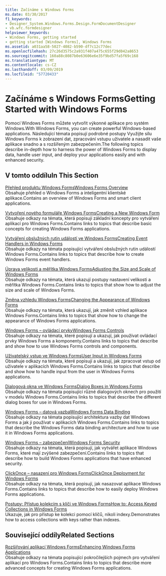 ```yaml
---
title: Začínáme s Windows Forms
ms.date: 03/30/2017
f1_keywords:
- Designer_System.Windows.Forms.Design.FormDocumentDesigner
- vb.wfc.formdesigner
helpviewer_keywords:
- Windows Forms, getting started
- getting started [Windows Forms], Windows Forms
ms.assetid: a031aa58-5027-4082-b590-df7c12c77dec
ms.openlocfilehash: 27c26d3575c2a931f407a475c655f29d042a8653
ms.sourcegitcommit: 160a88c8087b0e63606e6e35f9bd57fa5f69c168
ms.translationtype: MT
ms.contentlocale: cs-CZ
ms.lasthandoff: 03/09/2019
ms.locfileid: "57720433"
---
```

# <a name="getting-started-with-windows-forms"></a><span data-ttu-id="d7c5a-102">Začínáme s Windows Forms</span><span class="sxs-lookup"><span data-stu-id="d7c5a-102">Getting Started with Windows Forms</span></span>
<span data-ttu-id="d7c5a-103">Pomocí Windows Forms můžete vytvořit výkonné aplikace pro systém Windows.</span><span class="sxs-lookup"><span data-stu-id="d7c5a-103">With Windows Forms, you can create powerful Windows-based applications.</span></span> <span data-ttu-id="d7c5a-104">Následující témata popisují podrobné postupy Využijte sílu Windows Forms k zobrazení dat, zpracování vstupu uživatele a nasadit vaše aplikace snadno a s rozšířeným zabezpečením.</span><span class="sxs-lookup"><span data-stu-id="d7c5a-104">The following topics describe in-depth how to harness the power of Windows Forms to display data, handle user input, and deploy your applications easily and with enhanced security.</span></span>  
  
## <a name="in-this-section"></a><span data-ttu-id="d7c5a-105">V tomto oddílu</span><span class="sxs-lookup"><span data-stu-id="d7c5a-105">In This Section</span></span>  
 [<span data-ttu-id="d7c5a-106">Přehled produktu Windows Forms</span><span class="sxs-lookup"><span data-stu-id="d7c5a-106">Windows Forms Overview</span></span>](windows-forms-overview.md)  
 <span data-ttu-id="d7c5a-107">Obsahuje přehled o Windows Forms a inteligentní klientské aplikace.</span><span class="sxs-lookup"><span data-stu-id="d7c5a-107">Contains an overview of Windows Forms and smart client applications.</span></span>  
  
 [<span data-ttu-id="d7c5a-108">Vytvoření nového formuláře Windows Forms</span><span class="sxs-lookup"><span data-stu-id="d7c5a-108">Creating a New Windows Form</span></span>](creating-a-new-windows-form.md)  
 <span data-ttu-id="d7c5a-109">Obsahuje odkazy na témata, která popisují základní koncepty pro vytváření aplikací pro Windows Forms.</span><span class="sxs-lookup"><span data-stu-id="d7c5a-109">Contains links to topics that describe basic concepts for creating Windows Forms applications.</span></span>  
  
 [<span data-ttu-id="d7c5a-110">Vytváření obslužných rutin událostí ve Windows Forms</span><span class="sxs-lookup"><span data-stu-id="d7c5a-110">Creating Event Handlers in Windows Forms</span></span>](creating-event-handlers-in-windows-forms.md)  
 <span data-ttu-id="d7c5a-111">Obsahuje odkazy na témata popisující vytváření obslužných rutin událostí Windows Forms.</span><span class="sxs-lookup"><span data-stu-id="d7c5a-111">Contains links to topics that describe how to create Windows Forms event handlers.</span></span>  
  
 [<span data-ttu-id="d7c5a-112">Úprava velikosti a měřítka Windows Forms</span><span class="sxs-lookup"><span data-stu-id="d7c5a-112">Adjusting the Size and Scale of Windows Forms</span></span>](adjusting-the-size-and-scale-of-windows-forms.md)  
 <span data-ttu-id="d7c5a-113">Obsahuje odkazy na témata, která ukazují postupy nastavení velikosti a měřítka Windows Forms.</span><span class="sxs-lookup"><span data-stu-id="d7c5a-113">Contains links to topics that show how to adjust the size and scale of Windows Forms.</span></span>  
  
 [<span data-ttu-id="d7c5a-114">Změna vzhledu Windows Forms</span><span class="sxs-lookup"><span data-stu-id="d7c5a-114">Changing the Appearance of Windows Forms</span></span>](changing-the-appearance-of-windows-forms.md)  
 <span data-ttu-id="d7c5a-115">Obsahuje odkazy na témata, která ukazují, jak změnit vzhled aplikace Windows Forms.</span><span class="sxs-lookup"><span data-stu-id="d7c5a-115">Contains links to topics that show how to change the appearance of Windows Forms applications.</span></span>  
  
 [<span data-ttu-id="d7c5a-116">Windows Forms – ovládací prvky</span><span class="sxs-lookup"><span data-stu-id="d7c5a-116">Windows Forms Controls</span></span>](./controls/index.md)  
 <span data-ttu-id="d7c5a-117">Obsahuje odkazy na témata, které popisují a ukazují, jak používat ovládací prvky Windows Forms a komponenty.</span><span class="sxs-lookup"><span data-stu-id="d7c5a-117">Contains links to topics that describe and show how to use Windows Forms controls and components.</span></span>  
  
 [<span data-ttu-id="d7c5a-118">Uživatelský vstup ve Windows Forms</span><span class="sxs-lookup"><span data-stu-id="d7c5a-118">User Input in Windows Forms</span></span>](user-input-in-windows-forms.md)  
 <span data-ttu-id="d7c5a-119">Obsahuje odkazy na témata, které popisují a ukazují, jak zpracovat vstup od uživatele v aplikacích Windows Forms.</span><span class="sxs-lookup"><span data-stu-id="d7c5a-119">Contains links to topics that describe and show how to handle input from the user in Windows Forms applications.</span></span>  
  
 [<span data-ttu-id="d7c5a-120">Dialogová okna ve Windows Forms</span><span class="sxs-lookup"><span data-stu-id="d7c5a-120">Dialog Boxes in Windows Forms</span></span>](dialog-boxes-in-windows-forms.md)  
 <span data-ttu-id="d7c5a-121">Obsahuje odkazy na témata popisující různé dialogových oknech pro použití v modelu Windows Forms.</span><span class="sxs-lookup"><span data-stu-id="d7c5a-121">Contains links to topics that describe the different dialog boxes for use in Windows Forms.</span></span>  
  
 [<span data-ttu-id="d7c5a-122">Windows Forms – datová vazba</span><span class="sxs-lookup"><span data-stu-id="d7c5a-122">Windows Forms Data Binding</span></span>](windows-forms-data-binding.md)  
 <span data-ttu-id="d7c5a-123">Obsahuje odkazy na témata popisující architektura vazby dat Windows Forms a jak ji používat v aplikacích Windows Forms.</span><span class="sxs-lookup"><span data-stu-id="d7c5a-123">Contains links to topics that describe the Windows Forms data binding architecture and how to use it in Windows Forms applications.</span></span>  
  
 [<span data-ttu-id="d7c5a-124">Windows Forms – zabezpečení</span><span class="sxs-lookup"><span data-stu-id="d7c5a-124">Windows Forms Security</span></span>](windows-forms-security.md)  
 <span data-ttu-id="d7c5a-125">Obsahuje odkazy na témata, která popisují, jak vytvářet aplikace Windows Forms, které mají zvýšené zabezpečení.</span><span class="sxs-lookup"><span data-stu-id="d7c5a-125">Contains links to topics that describe how to build Windows Forms applications that have enhanced security.</span></span>  
  
 [<span data-ttu-id="d7c5a-126">ClickOnce – nasazení pro Windows Forms</span><span class="sxs-lookup"><span data-stu-id="d7c5a-126">ClickOnce Deployment for Windows Forms</span></span>](clickonce-deployment-for-windows-forms.md)  
 <span data-ttu-id="d7c5a-127">Obsahuje odkazy na témata, která popisují, jak nasazovat aplikace Windows Forms.</span><span class="sxs-lookup"><span data-stu-id="d7c5a-127">Contains links to topics that describe how to easily deploy Windows Forms applications.</span></span>  
  
 [<span data-ttu-id="d7c5a-128">Postupy: Přístup kolekcím s klíči ve Windows Forms</span><span class="sxs-lookup"><span data-stu-id="d7c5a-128">How to: Access Keyed Collections in Windows Forms</span></span>](how-to-access-keyed-collections-in-windows-forms.md)  
 <span data-ttu-id="d7c5a-129">Ukazuje, jak pro přístup ke kolekci pomocí klíčů, nikoli indexy.</span><span class="sxs-lookup"><span data-stu-id="d7c5a-129">Demonstrates how to access collections with keys rather than indexes.</span></span>  
  
## <a name="related-sections"></a><span data-ttu-id="d7c5a-130">Související oddíly</span><span class="sxs-lookup"><span data-stu-id="d7c5a-130">Related Sections</span></span>  
 [<span data-ttu-id="d7c5a-131">Rozšiřování aplikací Windows Forms</span><span class="sxs-lookup"><span data-stu-id="d7c5a-131">Enhancing Windows Forms Applications</span></span>](./advanced/index.md)  
 <span data-ttu-id="d7c5a-132">Obsahuje odkazy na témata popisující pokročilejších pojmech pro vytváření aplikací pro Windows Forms.</span><span class="sxs-lookup"><span data-stu-id="d7c5a-132">Contains links to topics that describe more advanced concepts for creating Windows Forms applications.</span></span>
